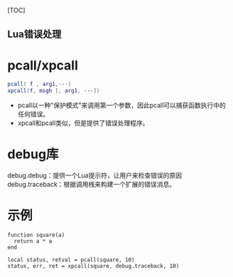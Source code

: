 

[TOC]

Lua错误处理
---

# pcall/xpcall
```lua
pcall( f , arg1,···)
xpcall(f, msgh [, arg1, ···])
```

* pcall以一种"保护模式"来调用第一个参数，因此pcall可以捕获函数执行中的任何错误。
* xpcall和pcall类似，但是提供了错误处理程序。

# debug库
debug.debug：提供一个Lua提示符，让用户来检查错误的原因
debug.traceback：根据调用桟来构建一个扩展的错误消息。

# 示例
```
function square(a)
  return a * a
end

local status, retval = pcall(square, 10)
status, err, ret = xpcall(square, debug.traceback, 10)
```